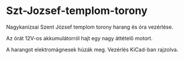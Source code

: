 # Szt-Jozsef-templom-torony
Nagykanizsai Szent József templom torony harang és óra vezérlése.

Az órát 12V-os akkumulátorról hajt egy nagy áttételő motort.

A harangot elektromágnesek húzák meg. Vezérlés KiCad-ban rajzolva.

